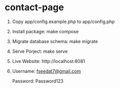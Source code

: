 # contact-page

1. Copy app/config.example.php to app/config.php

2. Install package: make compose

3. Migrate database schema: make migrate

4. Serve Porject: make serve

5. Live Website: http://localhost:8081

6. Username: fseedat7@gmail.com 

   Password: Password123
